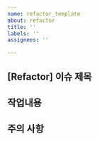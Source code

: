 ```yaml
---
name: refactor_template
about: refactor
title: ''
labels: ''
assignees: ''

---
```


## [Refactor] 이슈 제목 

## 작업내용

## 주의 사항
